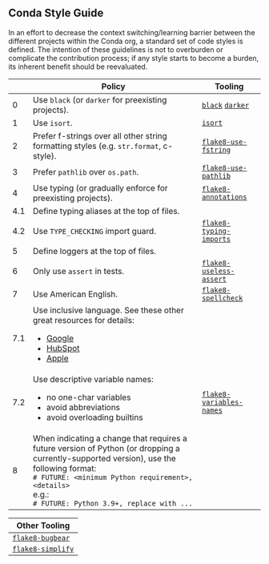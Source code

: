 ## Conda Style Guide

In an effort to decrease the context switching/learning barrier between the different projects within the Conda org, a standard set of code styles is defined. The intention of these guidelines is not to overburden or complicate the contribution process; if any style starts to become a burden, its inherent benefit should be reevaluated.

| | Policy | Tooling |
|---|---|---|
| <a name="0"></a>0 | Use `black` (or `darker` for preexisting projects). | [`black`](https://github.com/psf/black) [`darker`](https://github.com/akaihola/darker) |
| <a name="1"></a>1 | Use `isort`. | [`isort`](https://github.com/PyCQA/isort) |
| <a name="2"></a>2 | Prefer f-strings over all other string formatting styles (e.g. `str.format`, c-style). | [`flake8-use-fstring`](https://github.com/MichaelKim0407/flake8-use-fstring) |
| <a name="3"></a>3 | Prefer `pathlib` over `os.path`. | [`flake8-use-pathlib`](https://gitlab.com/RoPP/flake8-use-pathlib) |
| <a name="4"></a>4 | Use typing (or gradually enforce for preexisting projects). | [`flake8-annotations`](https://github.com/sco1/flake8-annotations) |
| <a name="4.1"></a>4.1 | Define typing aliases at the top of files. | |
| <a name="4.2"></a>4.2 | Use `TYPE_CHECKING` import guard. | [`flake8-typing-imports`](https://github.com/asottile/flake8-typing-imports)
| <a name="5"></a>5 | Define loggers at the top of files. | |
| <a name="6"></a>6 | Only use `assert` in tests. | [`flake8-useless-assert`](https://github.com/decorator-factory/flake8-useless-assert) |
| <a name="7"></a>7 | Use American English. | [`flake8-spellcheck`](https://github.com/MichaelAquilina/flake8-spellcheck) |
| <a name="7.1"></a>7.1 | Use inclusive language. See these other great resources for details: <ul><li>[Google](https://developers.google.com/style/inclusive-documentation)</li><li>[HubSpot](https://blog.hubspot.com/marketing/inclusive-language)</li><li>[Apple](https://support.apple.com/guide/applestyleguide/intro-apdcb2a65d68/1.0/web/1.0)</li></ul> | |
| <a name="7.2"></a>7.2 | Use descriptive variable names: <ul><li>no one-char variables</li><li>avoid abbreviations</li><li>avoid overloading builtins</li></ul> | [`flake8-variables-names`](https://github.com/best-doctor/flake8-variables-names) |
| <a name="8"></a>8 | When indicating a change that requires a future version of Python (or dropping a currently-supported version), use the following format:<br>`# FUTURE: <minimum Python requirement>, <details>`<br>e.g.:<br>`# FUTURE: Python 3.9+, replace with ...` | |

| Other Tooling |
|---|
| [`flake8-bugbear`](https://github.com/PyCQA/flake8-bugbear) |
| [`flake8-simplify`](https://github.com/MartinThoma/flake8-simplify) |
